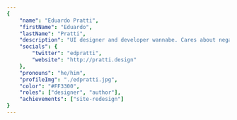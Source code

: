 ```yaml
---
{
	"name": "Eduardo Pratti",
	"firstName": "Eduardo",
	"lastName": "Pratti",
	"description": "UI designer and developer wannabe. Cares about negative space, layout grids and Bloodborne challenge runs.",
	"socials": {
		"twitter": "edpratti",
		"website": "http://pratti.design"
	},
	"pronouns": "he/him",
	"profileImg": "./edpratti.jpg",
	"color": "#FF3300",
	"roles": ["designer", "author"],
	"achievements": ["site-redesign"]
}
---
```

